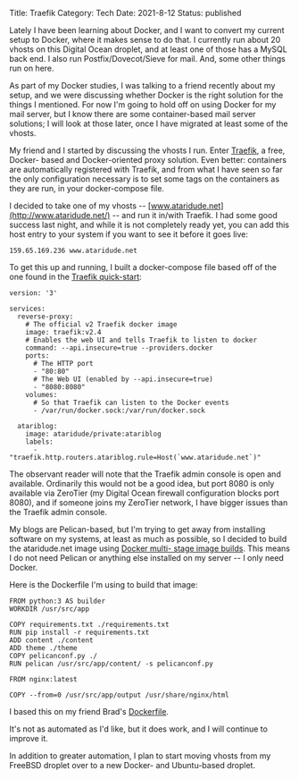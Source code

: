Title: Traefik
Category: Tech
Date: 2021-8-12
Status: published

Lately I have been learning about Docker, and I want to convert my current setup to Docker,
where it makes sense to do that.  I currently run about 20 vhosts on this Digital Ocean droplet, and
at least one of those has a MySQL back end.  I also run Postfix/Dovecot/Sieve for mail.  And,
some other things run on here.

As part of my Docker studies, I was talking to a friend recently about my setup, and we were
discussing whether Docker is the right solution for the things I mentioned.  For now I'm
going to hold off on using Docker for my mail server, but I know there are some
container-based mail server solutions; I will look at those later, once I have migrated at least
some of the vhosts.

My friend and I started by discussing the vhosts I run.  Enter [Traefik](https://traefik.io), a free, Docker-
based and Docker-oriented proxy solution.  Even better: containers are automatically registered
with Traefik, and from what I have seen so far the only configuration necessary is to set some
tags on the containers as they are run, in your docker-compose file.

I decided to take one of my vhosts -- [www.ataridude.net](http://www.ataridude.net/) -- and run
it in/with Traefik.  I had some good success last night, and while it is not completely ready yet,
you can add this host entry to your system if you want to see it before it goes live:

    159.65.169.236 www.ataridude.net

To get this up and running, I built a docker-compose file based off of the one found in the
[Traefik quick-start](https://doc.traefik.io/traefik/getting-started/quick-start/):
```
version: '3'

services:
  reverse-proxy:
    # The official v2 Traefik docker image
    image: traefik:v2.4
    # Enables the web UI and tells Traefik to listen to docker
    command: --api.insecure=true --providers.docker
    ports:
      # The HTTP port
      - "80:80"
      # The Web UI (enabled by --api.insecure=true)
      - "8080:8080"
    volumes:
      # So that Traefik can listen to the Docker events
      - /var/run/docker.sock:/var/run/docker.sock

  atariblog:
    image: ataridude/private:atariblog
    labels:
      - "traefik.http.routers.atariblog.rule=Host(`www.ataridude.net`)"
```

The observant reader will note that the Traefik admin console is open and available.  Ordinarily this would not be a good idea,
but port 8080 is only available via ZeroTier (my Digital Ocean firewall configuration blocks port 8080), and if someone
joins my ZeroTier network, I have bigger issues than the Traefik admin console.

My blogs are Pelican-based, but I'm trying to get away from installing software on my systems,
at least as much as possible, so I decided to build the ataridude.net image using [Docker multi-
stage image builds](https://docs.docker.com/develop/develop-images/multistage-build/).  This
means I do not need Pelican or anything else installed on my server -- I only need Docker.

Here is the Dockerfile I'm using to build that image:
```
FROM python:3 AS builder
WORKDIR /usr/src/app

COPY requirements.txt ./requirements.txt
RUN pip install -r requirements.txt
ADD content ./content
ADD theme ./theme
COPY pelicanconf.py ./
RUN pelican /usr/src/app/content/ -s pelicanconf.py

FROM nginx:latest

COPY --from=0 /usr/src/app/output /usr/share/nginx/html
```

I based this on my friend Brad's [Dockerfile](https://gitlab.com/blcarman/blog/-/blob/master/Dockerfile).

It's not as automated as I'd like, but it does work, and I will continue to improve it.

In addition to greater automation, I plan to start moving vhosts from my FreeBSD droplet over to a new Docker- and Ubuntu-based droplet.
